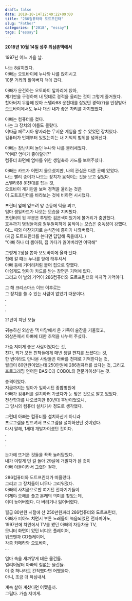 ```yaml
---
draft: false
date: 2018-10-14T12:49:22+09:00
title: "286컴퓨터와 도트프린터"
slug: "Father"
categories: ["2018", "essay"]
tags: ["essay"]
---
```

**2018년 10월 14일 성주 외삼촌댁에서**

1997년 어느 가을 날.

나는 8살이었다.  
아빠는 오토바이에 누나와 나를 앉히시고  
10분 거리의 할아버지 댁에 갔다.  

아빠가 운전하는 오토바이 앞자리에 앉아,  
계기판을 구경하며 내 멋데로 경적을 울리는 것이 그렇게 즐거웠다.  
할아버지 무릎에 앉아 스텔라88 운전대를 잡았던 경력(?)을 인정받아   
오토바이에서도 누나 대신 내가 좋은 자리를 차지했었다.

아빠는 컴퓨터를 켰다.  
나는 그 장치의 이름도 몰랐다.  
이따금 페르시아 왕자라는 무서운 게임을 할 수 있었던 장치였다.  
컴퓨터가 언제부터 있었는지는 내 기억의 범위를 넘어선다.

아빠는 장난치며 놀던 누나와 나를 불러세웠다.  
"어때? 엄마가 좋아할까?"  
컴퓨터 화면에 엄마를 위한 생일축하 카드를 보여주셨다.  

아빠는 카드가 어떤지 물으셨지만, 나의 관심은 다른 곳에 있었다.  
나는 빨리 종이가 나오는 장치가 움직이는 것을 보고 싶었다.  
스텔라88 운전대를 잡는 것,  
오토바이 계기판을 보며 경적을 울리는 것은  
이 도트프린터를 바라보는 것에 비하면 시시했다.  

프린터 옆에 엎드려 양 손등에 턱을 괴고,  
엄마 생일카드가 나오는 모습을 지켜봤다.    
프린터의 윗 부분은 투명한 검은색이었기에 볼거리가 충만했다.  
호두까기 병정들처럼 철두철미하게 움직이는 모습은 중독성이 강했다.  
여느 때와 마찬가지로 순식간에 종이가 나와버렸다.  
(지금 도트프린터를 쓴다면 답답해 죽을테지..)  
"아빠 하나 더 뽑아줘, 집 가다가 잃어버리면 어떡해"  

그렇게 2장을 뽑아 오토바이에 올라 탔다.  
집에 갈 때는 누나를 앞에 태우셔서  
아빠 등에 거머리처럼 붙어 집으로 향했다.  
아쉽게도 엄마가 카드를 받는 장면은 기억에 없다.  
그리고 이 날의 기억이 286컴퓨터와 도트프린터의 마지막 기억이다.  

그 해 크리스마스 이브 이후로는  
그 장치를 쓸 수 있는 사람이 없었기 때문이다.  
.  
.  
.  

21년이 지난 오늘  

귀농하신 외삼촌 댁 마당에서 온 가족이 술잔을 기울였고,  
외삼촌께서 아빠에 대한 추억을 나누어 주셨다.    

가슴 저미게 좋은 사람이었다는 것,  
친가, 외가 모든 친척들에게 매년 생일 편지를 쓰셨다는 것,  
한 번이라도 만나본 사람들은 아빠를 천재로 기억한다는 것,  
월급이 80만원이었는데 250만원에 286컴퓨터를 샀다는 것, 그리고  
프로그래밍 언어인 BASIC과 COBOL의 전문가이셨다는 것.
  
충격이었다.  
지금까지는 엄마가 일하시던 종합병원에  
아빠가 컴퓨터를 설치하러 가셨다가 눈 맞은 것으로 알고 있었다.  
전산학과를 나오셨지만 80년대 후반이었으니,  
그 당시의 컴퓨터 설치기사 정도로 생각했다.  

그런데 아빠는 컴퓨터를 설치하신게 아니라  
프로그램을 만드셔서 프로그램을 설치하셨던 것이었다.  
다시 말해, 1세대 개발자이셨던 것이다.  
.  
.  
.  

눈가에 뜨거운 것들을 꾹꾹 눌러담았다.  
내가 이렇게 먼 길 돌아 29살에 개발자가 된 것이  
아빠 아들이라서 그랬던 걸까.

286컴퓨터와 도트프린터가 떠올랐다.  
그리고 그 장치들이 너무나 그리워졌다.  
아빠의 사치품으로만 여기던 전자기기들이  
이제야 오해를 풀고 본래의 의미를 찾았는데,  
이미 늦어버렸다. 다 버리거나 잃어버렸다.  

월급 80만원 시절에 산 250만원짜리 286컴퓨터와 도트프린터,   
아빠가 피아노 치면서 부른 노래들이 녹음되었던 전자피아노,  
1997년에 차안에서 TV를 봤던 아빠의 자동차용 TV,  
모니터 화면이 있던 비디오 플레이어,  
워크맨과 CD플레이어,  
각종 카메라와 오토바이,  
...

엄마 속을 새까맣게 태운 물건들.  
얼리어답터 아빠의 철없는 물건들.  
이 중 하나라도 간직했다면 어땠을까.  
아니, 조금 더 욕심내서.  

계속 살아 계셨다면 어땠을까.  
그립다. 가슴 저미게.
